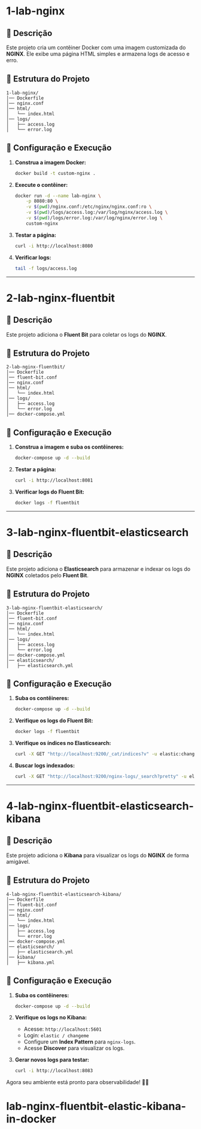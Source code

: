 # 1-lab-nginx

## 📌 Descrição
Este projeto cria um contêiner Docker com uma imagem customizada do **NGINX**. Ele exibe uma página HTML simples e armazena logs de acesso e erro.


## 📂 Estrutura do Projeto
```
1-lab-nginx/
│── Dockerfile
│── nginx.conf
│── html/
│   └── index.html
│── logs/
│   ├── access.log
│   └── error.log
```

## 🚀 Configuração e Execução
1. **Construa a imagem Docker:**
   ```bash
   docker build -t custom-nginx .
   ```
2. **Execute o contêiner:**
   ```bash
   docker run -d --name lab-nginx \
       -p 8080:80 \
       -v $(pwd)/nginx.conf:/etc/nginx/nginx.conf:ro \
       -v $(pwd)/logs/access.log:/var/log/nginx/access.log \
       -v $(pwd)/logs/error.log:/var/log/nginx/error.log \
       custom-nginx
   ```

3. **Testar a página:**
   ```bash
   curl -i http://localhost:8080
   ```
4. **Verificar logs:**
   ```bash
   tail -f logs/access.log
   ```

---

# 2-lab-nginx-fluentbit

## 📌 Descrição
Este projeto adiciona o **Fluent Bit** para coletar os logs do **NGINX**.

## 📂 Estrutura do Projeto
```
2-lab-nginx-fluentbit/
│── Dockerfile
│── fluent-bit.conf
│── nginx.conf
│── html/
│   └── index.html
│── logs/
│   ├── access.log
│   └── error.log
│── docker-compose.yml
```

## 🚀 Configuração e Execução
1. **Construa a imagem e suba os contêineres:**
   ```bash
   docker-compose up -d --build
   ```
2. **Testar a página:**
   ```bash
   curl -i http://localhost:8081
   ```
3. **Verificar logs do Fluent Bit:**
   ```bash
   docker logs -f fluentbit
   ```

---

# 3-lab-nginx-fluentbit-elasticsearch

## 📌 Descrição
Este projeto adiciona o **Elasticsearch** para armazenar e indexar os logs do **NGINX** coletados pelo **Fluent Bit**.

## 📂 Estrutura do Projeto
```
3-lab-nginx-fluentbit-elasticsearch/
│── Dockerfile
│── fluent-bit.conf
│── nginx.conf
│── html/
│   └── index.html
│── logs/
│   ├── access.log
│   └── error.log
│── docker-compose.yml
│── elasticsearch/
│   ├── elasticsearch.yml
```

## 🚀 Configuração e Execução
1. **Suba os contêineres:**
   ```bash
   docker-compose up -d --build
   ```
2. **Verifique os logs do Fluent Bit:**
   ```bash
   docker logs -f fluentbit
   ```
3. **Verifique os índices no Elasticsearch:**
   ```bash
   curl -X GET "http://localhost:9200/_cat/indices?v" -u elastic:changeme
   ```
4. **Buscar logs indexados:**
   ```bash
   curl -X GET "http://localhost:9200/nginx-logs/_search?pretty" -u elastic:changeme
   ```

---

# 4-lab-nginx-fluentbit-elasticsearch-kibana

## 📌 Descrição
Este projeto adiciona o **Kibana** para visualizar os logs do **NGINX** de forma amigável.

## 📂 Estrutura do Projeto
```
4-lab-nginx-fluentbit-elasticsearch-kibana/
│── Dockerfile
│── fluent-bit.conf
│── nginx.conf
│── html/
│   └── index.html
│── logs/
│   ├── access.log
│   └── error.log
│── docker-compose.yml
│── elasticsearch/
│   ├── elasticsearch.yml
│── kibana/
│   ├── kibana.yml
```

## 🚀 Configuração e Execução
1. **Suba os contêineres:**
   ```bash
   docker-compose up -d --build
   ```
2. **Verifique os logs no Kibana:**
   - Acesse: `http://localhost:5601`
   - Login: `elastic / changeme`
   - Configure um **Index Pattern** para `nginx-logs`.
   - Acesse **Discover** para visualizar os logs.

3. **Gerar novos logs para testar:**
   ```bash
   curl -i http://localhost:8083
   ```

Agora seu ambiente está pronto para observabilidade! 🚀🔥

# lab-nginx-fluentbit-elastic-kibana-in-docker
